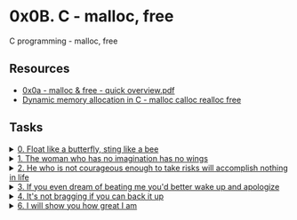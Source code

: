 # 0x0B. C - malloc, free

C programming - malloc, free

## Resources

- [0x0a - malloc & free - quick overview.pdf](https://intranet.alxswe.com/rltoken/7q6RmWq86XkUhvmlhrg9bg)
- [Dynamic memory allocation in C - malloc calloc realloc free](https://intranet.alxswe.com/rltoken/pfGb2oVIYLO_1a8jtFGQYw)

## Tasks

<details>
  <summary><a href="./0-create_array.c">0. Float like a butterfly, sting like a bee</a></summary>
  
  ![image](https://github.com/Shugo52/alx-low_level_programming/assets/87946002/9f291993-b9a9-413b-831d-b921c8ef93ed)

</details>

<details>
  <summary><a href="./1-strdup.c">1. The woman who has no imagination has no wings</a></summary>
  
  ![image](https://github.com/Shugo52/alx-low_level_programming/assets/87946002/7e55e97c-3b09-475c-b7c0-6aed7bfae34b)

</details>

<details>
  <summary><a href="./2-str_concat.c">2. He who is not courageous enough to take risks will accomplish nothing in life</a></summary>
  
  ![image](https://github.com/Shugo52/alx-low_level_programming/assets/87946002/7a4610be-7cae-4321-9513-753cd120df69)

</details>

<details>
  <summary><a href="./3-alloc_grid.c">3. If you even dream of beating me you'd better wake up and apologize</a></summary>
  
  ![image](https://github.com/Shugo52/alx-low_level_programming/assets/87946002/9b1bc264-2c6b-4269-9597-e581eff55a93)

</details>

<details>
  <summary><a href="./4-free_grid.c">4. It's not bragging if you can back it up</a></summary>
  
  ![image](https://github.com/Shugo52/alx-low_level_programming/assets/87946002/1aa42d39-ea2b-4639-b2cd-083ade9903a9)

</details>

<details>
  <summary><a href="./101-strtow.c">6. I will show you how great I am</a></summary>
  
  ![image](https://github.com/Shugo52/alx-low_level_programming/assets/87946002/36fae78d-dd09-4d3b-81c4-552d556c609f)

</details>
